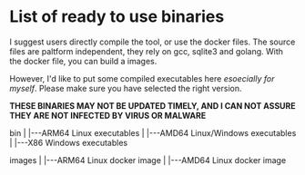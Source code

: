 # List of ready to use binaries

I suggest users directly compile the tool, or use the docker files. 
The source files are paltform independent, they rely on gcc, sqlite3 and golang. 
With the docker file, you can build a images.

However, I'd like to put some compiled executables here *esoecially for myself*. Please make sure you have selected the right version.

**THESE BINARIES MAY NOT BE UPDATED TIMELY, AND I CAN NOT ASSURE THEY ARE NOT INFECTED BY VIRUS OR MALWARE**

bin
|
|---ARM64 Linux executables
|
|---AMD64 Linux/Windows executables
|
|---X86 Windows executables


images
|
|---ARM64 Linux docker image
|
|---AMD64 Linux docker image






